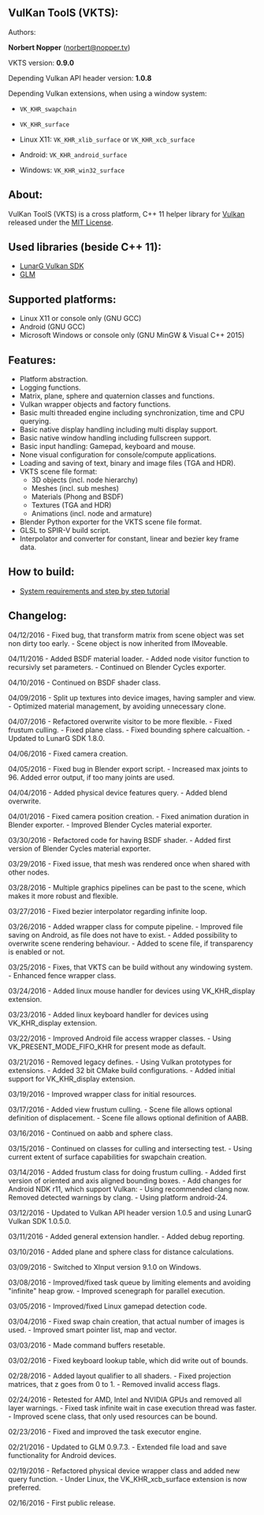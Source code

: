 VulKan ToolS (VKTS):
--------------------

Authors:

**Norbert Nopper** (norbert@nopper.tv)

VKTS version: **0.9.0**

Depending Vulkan API header version: **1.0.8**

Depending Vulkan extensions, when using a window system:

- `VK_KHR_swapchain`
- `VK_KHR_surface`

- Linux X11: `VK_KHR_xlib_surface` or
             `VK_KHR_xcb_surface`
- Android:   `VK_KHR_android_surface`
- Windows:   `VK_KHR_win32_surface`


About:
------

VulKan ToolS (VKTS) is a cross platform, C++ 11 helper library for [Vulkan](https://www.khronos.org/vulkan) released under the [MIT License](VKTS_license.txt).


Used libraries (beside C++ 11):
-------------------------------

- [LunarG Vulkan SDK](http://vulkan.lunarg.com)
- [GLM](http://glm.g-truc.net)


Supported platforms:
--------------------

- Linux X11 or console only (GNU GCC)
- Android (GNU GCC) 
- Microsoft Windows or console only (GNU MinGW & Visual C++ 2015)


Features:
---------

- Platform abstraction.
- Logging functions.
- Matrix, plane, sphere and quaternion classes and functions.
- Vulkan wrapper objects and factory functions.
- Basic multi threaded engine including synchronization, time and CPU querying.   
- Basic native display handling including multi display support.
- Basic native window handling including fullscreen support.
- Basic input handling: Gamepad, keyboard and mouse.
- None visual configuration for console/compute applications.
- Loading and saving of text, binary and image files (TGA and HDR).
- VKTS scene file format:
    - 3D objects (incl. node hierarchy)
    - Meshes (incl. sub meshes)
    - Materials (Phong and BSDF)
    - Textures (TGA and HDR)
    - Animations (incl. node and armature)
- Blender Python exporter for the VKTS scene file format.
- GLSL to SPIR-V build script.
- Interpolator and converter for constant, linear and bezier key frame data.


How to build:
-------------

- [System requirements and step by step tutorial](/VKTS_Documentation/BUILD.md)


Changelog:
----------

04/12/2016 - Fixed bug, that transform matrix from scene object was set non dirty too early.
		   - Scene object is now inherited from IMoveable.

04/11/2016 - Added BSDF material loader.
		   - Added node visitor function to recursivly set parameters.
		   - Continued on Blender Cycles exporter.

04/10/2016 - Continued on BSDF shader class.

04/09/2016 - Split up textures into device images, having sampler and view.
           - Optimized material management, by avoiding unnecessary clone.

04/07/2016 - Refactored overwrite visitor to be more flexible.
		   - Fixed frustum culling.
		   - Fixed plane class.
		   - Fixed bounding sphere calcualtion.
		   - Updated to LunarG SDK 1.8.0. 

04/06/2016 - Fixed camera creation.

04/05/2016 - Fixed bug in Blender export script.
		   - Increased max joints to 96. Added error output, if too many joints are used.

04/04/2016 - Added physical device features query.
           - Added blend overwrite.

04/01/2016 - Fixed camera position creation.
           - Fixed animation duration in Blender exporter.
           - Improved Blender Cycles material exporter.

03/30/2016 - Refactored code for having BSDF shader.
           - Added first version of Blender Cycles material exporter.

03/29/2016 - Fixed issue, that mesh was rendered once when shared with other nodes.

03/28/2016 - Multiple graphics pipelines can be past to the scene, which makes it more robust and flexible.

03/27/2016 - Fixed bezier interpolator regarding infinite loop.

03/26/2016 - Added wrapper class for compute pipeline.
           - Improved file saving on Android, as file does not have to exist.
           - Added possibility to overwrite scene rendering behaviour.
           - Added to scene file, if transparency is enabled or not.

03/25/2016 - Fixes, that VKTS can be build without any windowing system.
           - Enhanced fence wrapper class.

03/24/2016 - Added linux mouse handler for devices using VK_KHR_display extension.

03/23/2016 - Added linux keyboard handler for devices using VK_KHR_display extension.

03/22/2016 - Improved Android file access wrapper classes.
           - Using VK_PRESENT_MODE_FIFO_KHR for present mode as default. 

03/21/2016 - Removed legacy defines.
           - Using Vulkan prototypes for extensions.
           - Added 32 bit CMake build configurations.
           - Added initial support for VK_KHR_display extension.

03/19/2016 - Improved wrapper class for initial resources.

03/17/2016 - Added view frustum culling.
           - Scene file allows optional definition of displacement.
           - Scene file allows optional definition of AABB.           

03/16/2016 - Continued on aabb and sphere class.

03/15/2016 - Continued on classes for culling and intersecting test.
           - Using current extent of surface capabilities for swapchain creation.

03/14/2016 - Added frustum class for doing frustum culling.
           - Added first version of oriented and axis aligned bounding boxes.
           - Add changes for Android NDK r11, which support Vulkan:
              - Using recommended clang now. Removed detected warnings by clang.
              - Using platform android-24.
           
03/12/2016 - Updated to Vulkan API header version 1.0.5 and using LunarG Vulkan SDK 1.0.5.0.

03/11/2016 - Added general extension handler.
           - Added debug reporting.

03/10/2016 - Added plane and sphere class for distance calculations.

03/09/2016 - Switched to XInput version 9.1.0 on Windows.

03/08/2016 - Improved/fixed task queue by limiting elements and avoiding "infinite" heap grow.
           - Improved scenegraph for parallel execution.

03/05/2016 - Improved/fixed Linux gamepad detection code.

03/04/2016 - Fixed swap chain creation, that actual number of images is used. 
           - Improved smart pointer list, map and vector.

03/03/2016 - Made command buffers resetable.

03/02/2016 - Fixed keyboard lookup table, which did write out of bounds.

02/28/2016 - Added layout qualifier to all shaders.
           - Fixed projection matrices, that z goes from 0 to 1.
           - Removed invalid access flags.

02/24/2016 - Retested for AMD, Intel and NVIDIA GPUs and removed all layer warnings.
           - Fixed task infinite wait in case execution thread was faster.
           - Improved scene class, that only used resources can be bound.

02/23/2016 - Fixed and improved the task executor engine.

02/21/2016 - Updated to GLM 0.9.7.3.
           - Extended file load and save functionality for Android devices.

02/19/2016 - Refactored physical device wrapper class and added new query function.
           - Under Linux, the VK_KHR_xcb_surface extension is now preferred.

02/16/2016 - First public release.
